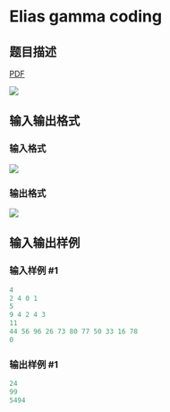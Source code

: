 # Elias gamma coding

## 题目描述

[problemUrl]: https://uva.onlinejudge.org/index.php?option=com_onlinejudge&Itemid=8&category=78&page=show_problem&problem=2679

[PDF](https://uva.onlinejudge.org/external/116/p11632.pdf)

![](https://cdn.luogu.com.cn/upload/vjudge_pic/UVA11632/7610dae057396ee2d1baf490cdd4e0e727ca2166.png)

## 输入输出格式

### 输入格式

![](https://cdn.luogu.com.cn/upload/vjudge_pic/UVA11632/af51795836091dc5bb77be74073f1d1c28a7424a.png)

### 输出格式

![](https://cdn.luogu.com.cn/upload/vjudge_pic/UVA11632/f6696ab56bd3b3123a0758f720546cff36dd944c.png)

## 输入输出样例

### 输入样例 #1

```cpp
4
2 4 0 1
5
9 4 2 4 3
11
44 56 96 26 73 80 77 50 33 16 78
0
```


### 输出样例 #1

```cpp
24
99
5494
```


